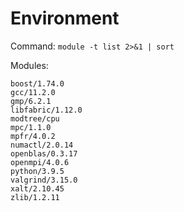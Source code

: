 # Environment

Command: `module -t list 2>&1 | sort`

Modules:
```
boost/1.74.0
gcc/11.2.0
gmp/6.2.1
libfabric/1.12.0
modtree/cpu
mpc/1.1.0
mpfr/4.0.2
numactl/2.0.14
openblas/0.3.17
openmpi/4.0.6
python/3.9.5
valgrind/3.15.0
xalt/2.10.45
zlib/1.2.11
```

